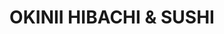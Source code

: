 ---
layout: place
title: OKINII HIBACHI & SUSHI
permalink: /virginia/newport-news/okinii-hibachi-sushi.html
stateAbbr: VA
stateName: Virginia
cityName: Newport News
seo:
  type: restaurant
  links: http://www.okiniinewportnews.com/
place_id: ChIJeeYVo6d5sIkRfZ1I_fssMgs
photos:
  - name: >-
      places/ChIJeeYVo6d5sIkRfZ1I_fssMgs/photos/AeeoHcIoWtCKN31xOisUvLWQfPzAfqikvJ4tuqvKiNujBcjwG_NxeBWIZfS08GtApaDrxz6pPvCsP9aseGxP3JrRFBiznyvrOHT8ZusTyxktLIyTsZuDM7tk1F8deNMmToPtLltS7lWDiFl7CtcKa9RLecvxrtb1tOZ2Kp__kbg2TDYFHBzq7XmEb31EwRbvwFS2zKnTheEsRg4HrG_uEYKyeYNwjYAmGoAndsch8qqZCBHynpGHnBk5iuLOVoWJMv8SItKF5DlSMO-m4c9LM2VRIV2m2DAoN_SMq_RJBhUFXAwJTA
    widthPx: 1276
    heightPx: 1702
    authorAttributions:
      - displayName: OKINII HIBACHI & SUSHI
        uri: https://maps.google.com/maps/contrib/117713146672938042369
        photoUri: >-
          https://lh3.googleusercontent.com/a-/ALV-UjUmHLzBUutFzpL6aeZIU5O0MPShss1hjN5pJB3WkhwkCul1l42b=s100-p-k-no-mo
    flagContentUri: >-
      https://www.google.com/local/imagery/report/?cb_client=maps_api_places.places_api&image_key=!1e10!2sAF1QipMpL85bZErai7Dqpims3gOphA16t8143NvhSz-D&hl=en-US
    googleMapsUri: >-
      https://www.google.com/maps/place//data=!3m4!1e2!3m2!1sAF1QipMpL85bZErai7Dqpims3gOphA16t8143NvhSz-D!2e10!4m2!3m1!1s0x89b079a7a315e679:0xb322cfbfd489d7d
  - name: >-
      places/ChIJeeYVo6d5sIkRfZ1I_fssMgs/photos/AeeoHcIp1M1j2-9XSklIqRRMs0xpp2vw8PLPfl_0QQlTTOINRIROpQs0qy8fr5aU8-vUdpzP_L_gzfFS2oOsEdbArhyGO9PRkmj3QlmQDTEMpUbNEW91wmGEVka5tVGz3bAmPLrAWUd4MBUJ0MgiA-AAms1DTwvBzuzcbRMEVK_VD4K2U0QvcrSA7zZMdKnC1l00eFaXusNV0lIeV9YHE1_LhHL8X_n0FSGxz0Va1V2Wv5ErIQhW83sxQke8Jw7wLCAS1lBk0COxPG25W31pfqIauyhk05vSGLr8EgVCLCi3585ff-_OW01OB8xp_kjx1wzRAQeTYSQIc0x7skMR2OzCHC1EXliP2huqlcvMYNgoLt0zS2VDSMn23O7tER3VnsAuctKkJlBj6nPrrup3C9Mr3VNbUJlipE1xEcX9g0oAmNYC4I5O
    widthPx: 4000
    heightPx: 3000
    authorAttributions:
      - displayName: AS1AM
        uri: https://maps.google.com/maps/contrib/117097643714049928909
        photoUri: >-
          https://lh3.googleusercontent.com/a/ACg8ocKJ_KlEnmBpoB0jqCmZTYOfmI-69GqtbawH9k3VnWr7Mz2DLQ=s100-p-k-no-mo
    flagContentUri: >-
      https://www.google.com/local/imagery/report/?cb_client=maps_api_places.places_api&image_key=!1e10!2sCIHM0ogKEICAgIDrs_r2hwE&hl=en-US
    googleMapsUri: >-
      https://www.google.com/maps/place//data=!3m4!1e2!3m2!1sCIHM0ogKEICAgIDrs_r2hwE!2e10!4m2!3m1!1s0x89b079a7a315e679:0xb322cfbfd489d7d
  - name: >-
      places/ChIJeeYVo6d5sIkRfZ1I_fssMgs/photos/AeeoHcK2jFMosEwny0nrcylAR0MwmUWXFJdMsbDw1N2dDeGyqZJrA0ZUpvtVMoBRXhO5qPLq5BTKneIKA7yScE07boWtjDIqjs9F3oD5tsIASYucIa132SO5gfd3fbatKp_0k4fHO_X0WI0ZuAWLrbW8Jluj5WnmwK20Xwb07WH_TlBFlMXyq8l7G2BtlzKVmH8OQPAS51rgE5Es_yz_IylInhaWtTezRJhXeC23ok1Qi6KNz1N4rJ3XtGI7vCuNlhafmf54r8Ft4_uOpn0Ztu3hu6y0ds5UIvIRaFDYpxHpu-Q5BCrMCfzxVRySs-izioKa7lyHJsCK3AVLHITK2FeRBTDtP3NxHZWdqQn9Azfy3Xk1m9tmCc5_W-AkYrbVZejPvRK5YPnPRYLD2XM-qUWTwefDXqjbI4PJEHWybbDrpYdhqQ
    widthPx: 4032
    heightPx: 3024
    authorAttributions:
      - displayName: PERCIVAL theGREAT
        uri: https://maps.google.com/maps/contrib/100527300341454493199
        photoUri: >-
          https://lh3.googleusercontent.com/a/ACg8ocJ49ItHmPBbWZSAORibY0vHft3GogNix6wtod2B8o-fnCPwgg=s100-p-k-no-mo
    flagContentUri: >-
      https://www.google.com/local/imagery/report/?cb_client=maps_api_places.places_api&image_key=!1e10!2sCIHM0ogKEICAgIDx9cGLEg&hl=en-US
    googleMapsUri: >-
      https://www.google.com/maps/place//data=!3m4!1e2!3m2!1sCIHM0ogKEICAgIDx9cGLEg!2e10!4m2!3m1!1s0x89b079a7a315e679:0xb322cfbfd489d7d
  - name: >-
      places/ChIJeeYVo6d5sIkRfZ1I_fssMgs/photos/AeeoHcLbejmLV7VcByHV6O5nqJhxUEK_8BAjGClUTPaOAHzsnrF9yplRcM6iHGRbKDc2BukQVlVrjEZh6NDMa9zCDdIuFJ6sZF5aILZgky7ojYa1UOMdFdGRpCuN00Py8fgZ970o6Xum--ShgkgPMILLhEaitHUy9QSBwkWr1gLVpRozKWbjInC5MfJRzZFLOh7W-PM8YsJHBV6kGS7Hv-FIrKslnqlnCzFu6rKwkYWxjfLhbEQx4WMuw58BZd4quV31KDmh6Byr8ag_JXNH94FjpVzx66aRB2b7G-26juQp_u7Ew19W9fax5I9zS29bXl4esvx0KTrEb09Eyh5cOO4HxIGCMKN2hV3hNCs0-PWWaHBgf_NW_I1qb36_QlrIC_gJUnpCc37xR4554Le00pEKLo0ou1LzcK54KPC2cJUALgfU-HRi
    widthPx: 3000
    heightPx: 4000
    authorAttributions:
      - displayName: Michelle B
        uri: https://maps.google.com/maps/contrib/115731952438527579706
        photoUri: >-
          https://lh3.googleusercontent.com/a-/ALV-UjXI1XnmVME1V4ZxK3CB9MDL9H59CSiCY11y9liJaZwWTFMeZbEU_w=s100-p-k-no-mo
    flagContentUri: >-
      https://www.google.com/local/imagery/report/?cb_client=maps_api_places.places_api&image_key=!1e10!2sCIHM0ogKEICAgIDj0IDbswE&hl=en-US
    googleMapsUri: >-
      https://www.google.com/maps/place//data=!3m4!1e2!3m2!1sCIHM0ogKEICAgIDj0IDbswE!2e10!4m2!3m1!1s0x89b079a7a315e679:0xb322cfbfd489d7d
  - name: >-
      places/ChIJeeYVo6d5sIkRfZ1I_fssMgs/photos/AeeoHcLuWxbg9NyWtJjWVZc4nO5J4VOhO1jmBmQCUYYb8_EmCJlWldXxGSpiFMqvvdBJxjNNhadk1bVrQAhz-_-hvuLHdgObQVALOQawK_RwDAvnqoULRHT0ekj8Kt_fRqb72rFhIuxT5cD0Af820JPwMJxMxEv2eL0xdqwp4YmNRUbaWlGkBf3xMcgvMildHd48f2BQtZgKTceZ2NyHeeV2hyGKTtYZNXL8kqtqpPGrGcgFKTrdPuNY4MtD6yTgGC-eqpKXwDiZpEvBV-vEaFmqnFqYjPsN2A29gU7jtsG5PBD4Ak_PxQ4nsuqN9TfpbY0-R-aUZa0MuCjtbYUYibcZowtNoQXYReNvhhuQZJdGq1qlAjYuQ6_NkIYQxZ6nAUwtvEJSHvA82zEYUIT4Wr_xJyEVb-YCxo7-ehPk3n4ZB4Ytk67R
    widthPx: 3000
    heightPx: 4000
    authorAttributions:
      - displayName: Alejandro Gonzalez
        uri: https://maps.google.com/maps/contrib/110703301416971368094
        photoUri: >-
          https://lh3.googleusercontent.com/a-/ALV-UjXA1CaaohhK4_1HH60Vq7gQJWJlwLKTv-t0y0U6e8qJVNoRWg0=s100-p-k-no-mo
    flagContentUri: >-
      https://www.google.com/local/imagery/report/?cb_client=maps_api_places.places_api&image_key=!1e10!2sCIHM0ogKEICAgIDBgrHv7wE&hl=en-US
    googleMapsUri: >-
      https://www.google.com/maps/place//data=!3m4!1e2!3m2!1sCIHM0ogKEICAgIDBgrHv7wE!2e10!4m2!3m1!1s0x89b079a7a315e679:0xb322cfbfd489d7d
  - name: >-
      places/ChIJeeYVo6d5sIkRfZ1I_fssMgs/photos/AeeoHcLZq97omtc84OsT5I3FtNAI3R5oTClEhtYjKzmnHjQQnY39MQQszfgfgxgDfpOj0HFT8wukuRvuC9gKlJWvtORxinScQt6_7s8OF4oPFyLdFiBlFS7egAcaiEiyfvPZrxkQnDbl5_eSipQp3VHCdsBu2FtxaxpIgH5Fvva0Isv9uYrXcD8X6GJ_kKvZAVXU_kuJ3SvY89Xl6kFMwKbx8A5Gj5N9GHk7OUsmbmufg3NkfN7BUTtTrWxxBXWU6IOalmqxTKHA9v-nGJi_WtrG6JzsWk8kPks1EpyxdfKNFsKTmqJdwXz5GwhaMrfU_xWAFc99k6PyHK_lc2CeNC-cr6xs3WA6Hw6sknh6DjuHDwuW088Qfo_7LOhzKlV0VaHL-v5mznism7JROY5x_Iy6Mq1kkS2oZ8CW9KtEyI2Rdhg
    widthPx: 3958
    heightPx: 2410
    authorAttributions:
      - displayName: Jon Schwartz
        uri: https://maps.google.com/maps/contrib/103695570285297572266
        photoUri: >-
          https://lh3.googleusercontent.com/a-/ALV-UjXD0aCwXE3fNDQ9xm4wO3d8R3VMKdNNq-xgI3HJUvSGqg4NfY9b=s100-p-k-no-mo
    flagContentUri: >-
      https://www.google.com/local/imagery/report/?cb_client=maps_api_places.places_api&image_key=!1e10!2sCIHM0ogKEICAgIC75_LBUg&hl=en-US
    googleMapsUri: >-
      https://www.google.com/maps/place//data=!3m4!1e2!3m2!1sCIHM0ogKEICAgIC75_LBUg!2e10!4m2!3m1!1s0x89b079a7a315e679:0xb322cfbfd489d7d
  - name: >-
      places/ChIJeeYVo6d5sIkRfZ1I_fssMgs/photos/AeeoHcKUMiw6aQMpuWd_YhMk_1CktKZS-g4KeLVz90y13T6YZpYUdBmGkGwg6nqe3u53O9AGhNCHnIp24rZYXMHEiSOYC_mFdbPoJJvhUV8epTAAyc6LeU8CDeeDua0OGppQaR4w9Yt8SdR_UztX-jKlki6kWSHL0NW3ezuO_74K8Kr0VoUMndCKlrLZs9c-DjSyxh7DNG4eI_l-j25dSH_2cATcYKpXRfujqXnRxhg_Emg8NxUIOT8SaO6rKDV4fX4Kd76cZJSPqqWDCmVUnAFrd4bEKKILEXZDmmzy9D2HdKxgeeCdOGVbSHH6gnaAO9MyhakbNRBUMO025ocmPUVOUqBP2yBgT29qy2ocejv7EAFTBmUFVqH1oOww_dwJeCstgU9uEhf_tyODRbVhL4N8jXO19iVnwZIpDo2AukFEfN9bsA
    widthPx: 3024
    heightPx: 4032
    authorAttributions:
      - displayName: Francesca Lafata
        uri: https://maps.google.com/maps/contrib/103474437955045449275
        photoUri: >-
          https://lh3.googleusercontent.com/a-/ALV-UjUh8B-W7C34qjUN_IN4_ALgi5hXt8jqDSRWZzKL_64_B7sqSegTFA=s100-p-k-no-mo
    flagContentUri: >-
      https://www.google.com/local/imagery/report/?cb_client=maps_api_places.places_api&image_key=!1e10!2sCIHM0ogKEICAgIC-ysrGYQ&hl=en-US
    googleMapsUri: >-
      https://www.google.com/maps/place//data=!3m4!1e2!3m2!1sCIHM0ogKEICAgIC-ysrGYQ!2e10!4m2!3m1!1s0x89b079a7a315e679:0xb322cfbfd489d7d
  - name: >-
      places/ChIJeeYVo6d5sIkRfZ1I_fssMgs/photos/AeeoHcIEoiShDD3S4kHCFXutlYJECpXqCVxOrT59JUwVBnCOaS4u0blmb9A-phFAzn0vddDymh8wYh-7l1QV8ex2bJD5IvbbBzNC3gIrzUOqYtGEeFJJGh4RTqeSLdNvhHCy3ns6uhOqQX5t0CfH0BwQDvN9d7COk20R9s_E7DUZPt8CeZ_IH-7_9i_6Rgf2_FaHdvl9B6GhVE6wyFmMaTP5cw8Txtn57b7QrXmPqwrA7WsOZRKMsc_MACToP0ehK-wbgsYdQbBbgjxJftJlqpWr7IuAg6DDTKBXnDG2YIOyRh9v0qRU7fsihAM6ewCraXsx0RnrTGHLkSCVHrqYj9hK9vrRz4gksIVYmqbZO6mXXHJRH20VqJ2km76sfCSUoVODDFx9W8mR6Pm_fkkZUpU949XszdC-xfJ88qVLpOkRgladK_zh
    widthPx: 3120
    heightPx: 4160
    authorAttributions:
      - displayName: Brian Causer
        uri: https://maps.google.com/maps/contrib/100969117778200659896
        photoUri: >-
          https://lh3.googleusercontent.com/a/ACg8ocKDrsnG83OMYTUgBhZRJTDOGeB2ro8s4RBZkX2DWgDVx6LLZg=s100-p-k-no-mo
    flagContentUri: >-
      https://www.google.com/local/imagery/report/?cb_client=maps_api_places.places_api&image_key=!1e10!2sCIHM0ogKEICAgIDO6ven-gE&hl=en-US
    googleMapsUri: >-
      https://www.google.com/maps/place//data=!3m4!1e2!3m2!1sCIHM0ogKEICAgIDO6ven-gE!2e10!4m2!3m1!1s0x89b079a7a315e679:0xb322cfbfd489d7d
  - name: >-
      places/ChIJeeYVo6d5sIkRfZ1I_fssMgs/photos/AeeoHcIFUQ0aY5ZvqKStmsfmwdR0GZ-XDsB-9Io_4bQlOxKknXQIKEEp59F0BnCkJsqpvHSarQLqX7kJyg-oFximGDlaf3fjXYeHn2RkoY5DvFhFv2IOVA_2slAtP4euIN0rCEDTLsdEdfmGbn2qxF_vD0TKr7bSPUqLoX9Fel_YrtgmEaDIeLWQvY78z_Z1A64hOdWdFFwRVsMw4DLDxWoh9Cps79JOCEJL2c3upEQ0dng__ywxue-lo_1JL7rVdf2Q9k7Bzp4Se8c5OTDZCzWAulDRs54KQjz1XEUQ7xLPLaufTsGiN5WYdKglLL5H3Za2bvXotyKSdMK0IiW1foaHdvZqmml4mikoHyB-Pt4hv6fzyGh57yM0ymunUtY3izp_bQ3N-l8YRVV8Ma2B7uivvD0z1glUGfZ--H52PDJo9XG9EA
    widthPx: 4032
    heightPx: 3024
    authorAttributions:
      - displayName: PERCIVAL theGREAT
        uri: https://maps.google.com/maps/contrib/100527300341454493199
        photoUri: >-
          https://lh3.googleusercontent.com/a/ACg8ocJ49ItHmPBbWZSAORibY0vHft3GogNix6wtod2B8o-fnCPwgg=s100-p-k-no-mo
    flagContentUri: >-
      https://www.google.com/local/imagery/report/?cb_client=maps_api_places.places_api&image_key=!1e10!2sCIHM0ogKEICAgIDx9cGLYg&hl=en-US
    googleMapsUri: >-
      https://www.google.com/maps/place//data=!3m4!1e2!3m2!1sCIHM0ogKEICAgIDx9cGLYg!2e10!4m2!3m1!1s0x89b079a7a315e679:0xb322cfbfd489d7d
  - name: >-
      places/ChIJeeYVo6d5sIkRfZ1I_fssMgs/photos/AeeoHcJMrDODQ5y2A0h79DOJtTJlE-3hYZt3S4i3UYLT8ii3G5J_2OgnxJ-gZ-RNj1fiIIwkfPRQgq6Pd54E8tlJIlESpkQzu584FrM2nTKuoU2SHZXYhpbtxTOhmGoD5ZKLdyG27420yPshx0TwMmVC8kb4f2vXsdvqeMdbUBK58BFMlNFHwOwCJkZqK6F3M3A4cqF0TVGsGDHyFKFclhE61DePI-W3eGYxLkI2YoIh7pQiHKTyXewrLMi7CvyVB63v9xMB1m2Plv6NuzBVmp5qUcLrXK7NGSGY4o293yXj_LZgeVOlOjqnGSlM0z__yS8xUOvpvvs_NUsAR3Ho9yiEUx7jBROA9BjVP9zMXFb417Aw4AHDv6IzWCb3dz8syaAhfSIn3DOPmjzED9kZBt7Yeq3T93dQ7LfoumVuGY9OhP-2Grg
    widthPx: 2990
    heightPx: 2511
    authorAttributions:
      - displayName: Lisa Causey-Capps
        uri: https://maps.google.com/maps/contrib/117964676140327702114
        photoUri: >-
          https://lh3.googleusercontent.com/a-/ALV-UjUk1ANEYmMoL9dScwG75IZuFtkpEAPlNRC1vgAgZlW5TbDvxSO8=s100-p-k-no-mo
    flagContentUri: >-
      https://www.google.com/local/imagery/report/?cb_client=maps_api_places.places_api&image_key=!1e10!2sCIHM0ogKEICAgIC16rO_mwE&hl=en-US
    googleMapsUri: >-
      https://www.google.com/maps/place//data=!3m4!1e2!3m2!1sCIHM0ogKEICAgIC16rO_mwE!2e10!4m2!3m1!1s0x89b079a7a315e679:0xb322cfbfd489d7d
address: 304 Oyster Point Rd, Newport News, VA 23602, USA
street: 304 Oyster Point Rd
city: Newport News
state: VA
zip: '23602'
country: USA
neighborhood: Oyster Point
latitude: '37.103539'
longitude: '-76.510773'
accessibility_options:
  wheelchairAccessibleParking: true
  wheelchairAccessibleEntrance: true
  wheelchairAccessibleRestroom: true
  wheelchairAccessibleSeating: true
business_status: OPERATIONAL
name: OKINII HIBACHI & SUSHI
google_maps_links:
  directionsUri: >-
    https://www.google.com/maps/dir//''/data=!4m7!4m6!1m1!4e2!1m2!1m1!1s0x89b079a7a315e679:0xb322cfbfd489d7d!3e0
  placeUri: https://maps.google.com/?cid=806756744050548093
  writeAReviewUri: >-
    https://www.google.com/maps/place//data=!4m3!3m2!1s0x89b079a7a315e679:0xb322cfbfd489d7d!12e1
  reviewsUri: >-
    https://www.google.com/maps/place//data=!4m4!3m3!1s0x89b079a7a315e679:0xb322cfbfd489d7d!9m1!1b1
  photosUri: >-
    https://www.google.com/maps/place//data=!4m3!3m2!1s0x89b079a7a315e679:0xb322cfbfd489d7d!10e5
primary_type: Japanese Restaurant
opening_hours:
  regular: null
  current: null
secondary_opening_hours:
  regular:
    weekdayDescriptions: null
    type: null
  current:
    weekdayDescriptions: null
    type: null
phone: (757) 969-1380
price_level: PRICE_LEVEL_MODERATE
price_range: $10 &ndash; $20
rating: '4.7'
rating_count: 0
website: http://www.okiniinewportnews.com/
description: >-
  Discover OKINII Hibachi & Sushi in Newport News, VA$$$OKINII Hibachi & Sushi
  in Newport News, VA, delivers a welcoming taste of Japanese cuisine with its
  casual vibe and array of fresh offerings. This sushi restaurant features a
  variety of dishes like sushi rolls, bento boxes, and teriyaki options, all
  prepared with authentic flavors in a relaxed setting that appeals to locals
  seeking quality Japanese dining. Accessibility is a key highlight, with
  features such as wheelchair-accessible parking and entrances ensuring everyone
  can enjoy the experience. The spot also stands out for its generous portions
  and efficient takeout service, making it a convenient choice for those
  exploring top-rated sushi restaurants nearby. Whether you're in the mood for a
  quick meal or a flavorful dine-in adventure, this establishment combines
  affordability with a focus on fresh ingredients to satisfy sushi enthusiasts.
generative_summary: >-
  Discover OKINII Hibachi & Sushi in Newport News, VA$$$OKINII Hibachi & Sushi
  in Newport News, VA, delivers a welcoming taste of Japanese cuisine with its
  casual vibe and array of fresh offerings. This sushi restaurant features a
  variety of dishes like sushi rolls, bento boxes, and teriyaki options, all
  prepared with authentic flavors in a relaxed setting that appeals to locals
  seeking quality Japanese dining. Accessibility is a key highlight, with
  features such as wheelchair-accessible parking and entrances ensuring everyone
  can enjoy the experience. The spot also stands out for its generous portions
  and efficient takeout service, making it a convenient choice for those
  exploring top-rated sushi restaurants nearby. Whether you're in the mood for a
  quick meal or a flavorful dine-in adventure, this establishment combines
  affordability with a focus on fresh ingredients to satisfy sushi enthusiasts.
generative_disclosure: Summarized by AI using the Grok-3-Mini model.
reviews:
  - name: >-
      places/ChIJeeYVo6d5sIkRfZ1I_fssMgs/reviews/ChZDSUhNMG9nS0VJQ0FnTUNJeXNydFhBEAE
    relativePublishTimeDescription: a week ago
    rating: 5
    text:
      text: >-
        Small clean shop. I use to buy my sushi from Kroger now I’m hooked to
        this restaurant food. Everything fresh. Always make sure my food is
        fresh. Love the lady at the front so sweet. I’ll make the drive from
        Hampton to this location 10/10  I buy the sushi dinner shrimp tempura
        and yummy yummy roll.
      languageCode: en
    originalText:
      text: >-
        Small clean shop. I use to buy my sushi from Kroger now I’m hooked to
        this restaurant food. Everything fresh. Always make sure my food is
        fresh. Love the lady at the front so sweet. I’ll make the drive from
        Hampton to this location 10/10  I buy the sushi dinner shrimp tempura
        and yummy yummy roll.
      languageCode: en
    authorAttribution:
      displayName: Ri You
      uri: https://www.google.com/maps/contrib/113197588293905566864/reviews
      photoUri: >-
        https://lh3.googleusercontent.com/a-/ALV-UjX07eLo0RrIaI0y45CLjxEVumJsUCDaj7qlGJSJtqy7_tBjnEbh=s128-c0x00000000-cc-rp-mo-ba2
    publishTime: '2025-04-01T01:53:43.691344Z'
    flagContentUri: >-
      https://www.google.com/local/review/rap/report?postId=ChZDSUhNMG9nS0VJQ0FnTUNJeXNydFhBEAE&d=17924085&t=1
    googleMapsUri: >-
      https://www.google.com/maps/reviews/data=!4m6!14m5!1m4!2m3!1sChZDSUhNMG9nS0VJQ0FnTUNJeXNydFhBEAE!2m1!1s0x89b079a7a315e679:0xb322cfbfd489d7d
  - name: >-
      places/ChIJeeYVo6d5sIkRfZ1I_fssMgs/reviews/ChdDSUhNMG9nS0VJQ0FnSURiNkotYWp3RRAB
    relativePublishTimeDescription: 8 months ago
    rating: 5
    text:
      text: >-
        I never write reviews but I had to write about this place. Got take-out
        3 times and every time it tastes and looks like perfection. The cashier
        was very welcoming and nice. The food does not take long to cook and is
        usually finished faster than the recommended time. The Soup surprised me
        at 1st since it came in a big container and is only $2.50. I don’t want
        this to be too long but I wish this shop longevity and success!
      languageCode: en
    originalText:
      text: >-
        I never write reviews but I had to write about this place. Got take-out
        3 times and every time it tastes and looks like perfection. The cashier
        was very welcoming and nice. The food does not take long to cook and is
        usually finished faster than the recommended time. The Soup surprised me
        at 1st since it came in a big container and is only $2.50. I don’t want
        this to be too long but I wish this shop longevity and success!
      languageCode: en
    authorAttribution:
      displayName: Angel
      uri: https://www.google.com/maps/contrib/116101206511864222889/reviews
      photoUri: >-
        https://lh3.googleusercontent.com/a-/ALV-UjVPLAy3hWxqeFoImCS_O4gII84vbbw4Rd9YWhA2YNnbeIf1p1hbtQ=s128-c0x00000000-cc-rp-mo
    publishTime: '2024-08-01T17:51:44.457589Z'
    flagContentUri: >-
      https://www.google.com/local/review/rap/report?postId=ChdDSUhNMG9nS0VJQ0FnSURiNkotYWp3RRAB&d=17924085&t=1
    googleMapsUri: >-
      https://www.google.com/maps/reviews/data=!4m6!14m5!1m4!2m3!1sChdDSUhNMG9nS0VJQ0FnSURiNkotYWp3RRAB!2m1!1s0x89b079a7a315e679:0xb322cfbfd489d7d
  - name: >-
      places/ChIJeeYVo6d5sIkRfZ1I_fssMgs/reviews/ChdDSUhNMG9nS0VJQ0FnSUNfNC1Pd25RRRAB
    relativePublishTimeDescription: 2 months ago
    rating: 5
    text:
      text: >-
        I am OBSESSED with this place. I always get a Cali roll, shrimp tempura
        roll, eel sauce on the side. The quality and freshness is the best in
        the area. The place is always clean looking. I like to call in my order
        and go pick it up.
      languageCode: en
    originalText:
      text: >-
        I am OBSESSED with this place. I always get a Cali roll, shrimp tempura
        roll, eel sauce on the side. The quality and freshness is the best in
        the area. The place is always clean looking. I like to call in my order
        and go pick it up.
      languageCode: en
    authorAttribution:
      displayName: Caitlin Hebert
      uri: https://www.google.com/maps/contrib/113466687738640022396/reviews
      photoUri: >-
        https://lh3.googleusercontent.com/a-/ALV-UjXEh3yhaLJNS05G91Ki2Jjv1tQ82rRCv8mvDbzSAebl_ktOBH6Q=s128-c0x00000000-cc-rp-mo-ba3
    publishTime: '2025-01-18T18:49:58.659426Z'
    flagContentUri: >-
      https://www.google.com/local/review/rap/report?postId=ChdDSUhNMG9nS0VJQ0FnSUNfNC1Pd25RRRAB&d=17924085&t=1
    googleMapsUri: >-
      https://www.google.com/maps/reviews/data=!4m6!14m5!1m4!2m3!1sChdDSUhNMG9nS0VJQ0FnSUNfNC1Pd25RRRAB!2m1!1s0x89b079a7a315e679:0xb322cfbfd489d7d
  - name: >-
      places/ChIJeeYVo6d5sIkRfZ1I_fssMgs/reviews/ChZDSUhNMG9nS0VJQ0FnSURKcUlPbUt3EAE
    relativePublishTimeDescription: a year ago
    rating: 4
    text:
      text: >-
        Hibachi steak and shrimp was good but not the best I had. My daughter
        with food allergies threw up, wife recognized that the eggs were bigger
        than usual in hibachi fried rice, so the eggs might have been the reason
        why our daughter threw up her food after eating the fried rice and
        vegetables. I ate all of my hibachi steak and shrimp; it hit the spot
        and was well needed. We also had the spring roll and it was good too.
        Also had hibachi steak and chicken and saved some of that for leftovers.
        Yum yum sauce was yummy to my tummy. Beautiful and very colorful
        interior on the inside. Nice utensils etc are provided too for to-go
        orders. The lady that took my order was nice to talk to when I arrived
        to pickup order.
      languageCode: en
    originalText:
      text: >-
        Hibachi steak and shrimp was good but not the best I had. My daughter
        with food allergies threw up, wife recognized that the eggs were bigger
        than usual in hibachi fried rice, so the eggs might have been the reason
        why our daughter threw up her food after eating the fried rice and
        vegetables. I ate all of my hibachi steak and shrimp; it hit the spot
        and was well needed. We also had the spring roll and it was good too.
        Also had hibachi steak and chicken and saved some of that for leftovers.
        Yum yum sauce was yummy to my tummy. Beautiful and very colorful
        interior on the inside. Nice utensils etc are provided too for to-go
        orders. The lady that took my order was nice to talk to when I arrived
        to pickup order.
      languageCode: en
    authorAttribution:
      displayName: Howard Smith
      uri: https://www.google.com/maps/contrib/100013162707384362150/reviews
      photoUri: >-
        https://lh3.googleusercontent.com/a-/ALV-UjWQ64gFeL0AyuvWtQTZoYvyYr52Op4JegHsbxcQizQTkTPhTWcVqw=s128-c0x00000000-cc-rp-mo-ba7
    publishTime: '2023-07-12T04:16:59.076625Z'
    flagContentUri: >-
      https://www.google.com/local/review/rap/report?postId=ChZDSUhNMG9nS0VJQ0FnSURKcUlPbUt3EAE&d=17924085&t=1
    googleMapsUri: >-
      https://www.google.com/maps/reviews/data=!4m6!14m5!1m4!2m3!1sChZDSUhNMG9nS0VJQ0FnSURKcUlPbUt3EAE!2m1!1s0x89b079a7a315e679:0xb322cfbfd489d7d
  - name: >-
      places/ChIJeeYVo6d5sIkRfZ1I_fssMgs/reviews/ChZDSUhNMG9nS0VJQ0FnSUM3NTR5REFnEAE
    relativePublishTimeDescription: 7 months ago
    rating: 5
    text:
      text: >-
        A surprise little restaurant in a strip mall. We were very pleased with
        the freshness and quality of the generous portions. Well attended, they
        do make a lot of business from their takeout service. We come from many
        years in Seattle, so we hadn’t expected to find a restaurant that made
        us this happy! We’ll be back.
      languageCode: en
    originalText:
      text: >-
        A surprise little restaurant in a strip mall. We were very pleased with
        the freshness and quality of the generous portions. Well attended, they
        do make a lot of business from their takeout service. We come from many
        years in Seattle, so we hadn’t expected to find a restaurant that made
        us this happy! We’ll be back.
      languageCode: en
    authorAttribution:
      displayName: Andrea Schwartz
      uri: https://www.google.com/maps/contrib/116146469826506292204/reviews
      photoUri: >-
        https://lh3.googleusercontent.com/a-/ALV-UjVaEpKz7BvqNMHPYwsXrU1ckxsJ32cPC2WSJxCpaMkXb6yqW_9CxA=s128-c0x00000000-cc-rp-mo-ba3
    publishTime: '2024-08-18T17:57:34.547362Z'
    flagContentUri: >-
      https://www.google.com/local/review/rap/report?postId=ChZDSUhNMG9nS0VJQ0FnSUM3NTR5REFnEAE&d=17924085&t=1
    googleMapsUri: >-
      https://www.google.com/maps/reviews/data=!4m6!14m5!1m4!2m3!1sChZDSUhNMG9nS0VJQ0FnSUM3NTR5REFnEAE!2m1!1s0x89b079a7a315e679:0xb322cfbfd489d7d
review_summary: >-
  What Customers Are Raving About$$$Folks often highlight the outstanding
  freshness and quality of the sushi and hibachi dishes at this Japanese spot,
  with popular choices like rolls and tempura coming across as standout
  favorites. Many appreciate the friendly service and speedy preparation, which
  make grabbing a meal feel hassle-free and enjoyable. Reviewers frequently note
  the generous portions and reasonable prices, adding up to a satisfying value
  for anyone craving authentic flavors without breaking the bank. While most
  experiences are positive, a few mentions of minor inconsistencies show it's
  not perfect for everyone, but overall, the vibe remains upbeat and reliable.
  If you're on the hunt for tasty Japanese options that keep things light and
  approachable, this place tends to leave diners smiling and eager to return for
  more.
review_disclosure: Summarized by AI using the Grok-3-Mini model.
parking_options:
  freeParkingLot: true
  freeStreetParking: true
  valetParking: false
payment_options:
  acceptsCreditCards: true
  acceptsDebitCards: true
  acceptsCashOnly: false
  acceptsNfc: true
allow_dogs: null
curbside_pickup: null
delivery: true
dine_in: true
good_for_children: true
good_for_groups: true
good_for_sports: false
live_music: false
menu_for_children: null
outdoor_seating: false
reservable: true
restroom: true
serves_beer: null
serves_breakfast: null
serves_brunch: false
serves_cocktails: null
serves_coffee: null
serves_dinner: true
serves_dessert: true
serves_lunch: true
serves_vegetarian_food: null
serves_wine: null
takeout: true
update_category: pro
places_description: null

---